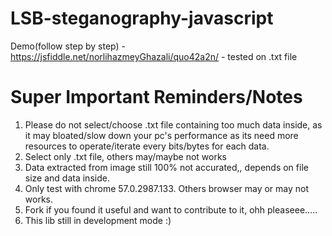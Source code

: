 # LSB-steganography-javascript

Demo(follow step by step) - https://jsfiddle.net/norlihazmeyGhazali/quo42a2n/ - tested on .txt file

Super Important Reminders/Notes
========================
1) Please do not select/choose .txt file containing too much data inside, as it may bloated/slow down your pc's performance as its need more resources to operate/iterate every bits/bytes for each data.
2) Select only .txt file, others may/maybe not works
3) Data extracted from image still 100% not accurated,, depends on file size and data inside.
4) Only test with chrome 57.0.2987.133. Others browser may or may not works.
5) Fork if you found it useful and want to contribute to it, ohh pleaseee.....
6) This lib still in development mode :)
